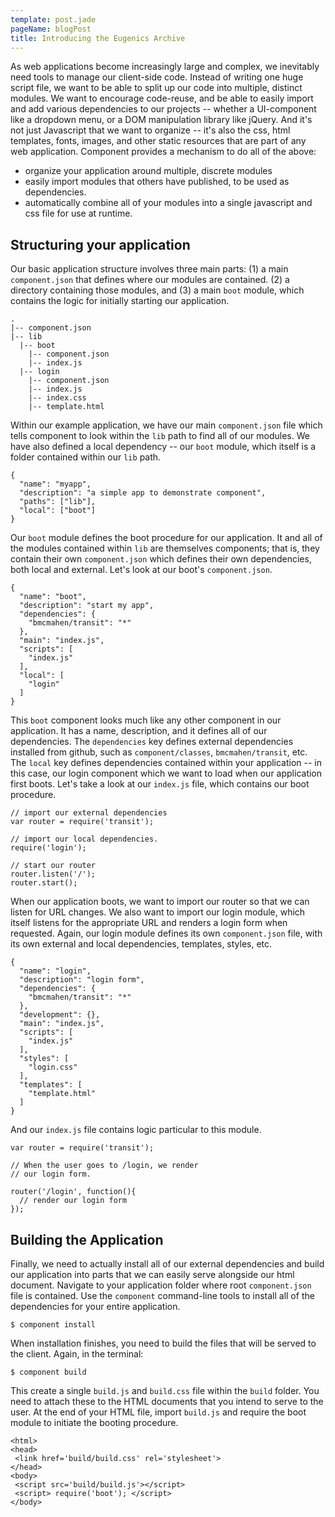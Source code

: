 ```yaml
---
template: post.jade
pageName: blogPost
title: Introducing the Eugenics Archive
---
```

As web applications become increasingly large and complex, we inevitably need tools to manage our client-side code. Instead of writing one huge script file, we want to be able to split up our code into multiple, distinct modules. We want to encourage code-reuse, and be able to easily import and add various dependencies to our projects -- whether a UI-component like a dropdown menu, or a DOM manipulation library like jQuery. And it's not just Javascript that we want to organize -- it's also the css, html templates, fonts, images, and other static resources that are part of any web application. Component provides a mechanism to do all of the above:

  - organize your application around multiple, discrete modules
  - easily import modules that others have published, to be used as dependencies.
  - automatically combine all of your modules into a single javascript and css file for use at runtime.

## Structuring your application

Our basic application structure involves three main parts: (1) a main `component.json` that defines where our modules are contained. (2) a directory containing those modules, and (3) a main `boot` module, which contains the logic for initially starting our application.

    .
    |-- component.json
    |-- lib
      |-- boot
        |-- component.json
        |-- index.js
      |-- login
        |-- component.json
        |-- index.js
        |-- index.css
        |-- template.html

Within our example application, we have our main `component.json` file which tells component to look within the `lib` path to find all of our modules. We have also defined a local dependency -- our `boot` module, which itself is a folder contained within our `lib` path.

    {
      "name": "myapp",
      "description": "a simple app to demonstrate component",
      "paths": ["lib"],
      "local": ["boot"]
    }

Our `boot` module defines the boot procedure for our application. It and all of the modules contained within `lib` are themselves components; that is, they contain their own `component.json` which defines their own dependencies, both local and external. Let's look at our boot's `component.json`.

    {
      "name": "boot",
      "description": "start my app",
      "dependencies": {
        "bmcmahen/transit": "*"
      },
      "main": "index.js",
      "scripts": [
        "index.js"
      ],
      "local": [
        "login"
      ]
    }

This `boot` component looks much like any other component in our application. It has a name, description, and it defines all of our dependencies. The `dependencies` key defines external dependencies installed from github, such as `component/classes`, `bmcmahen/transit`, etc. The `local` key defines dependencies contained within your application -- in this case, our login component which we want to load when our application first boots. Let's take a look at our `index.js` file, which contains our boot procedure.

    // import our external dependencies
    var router = require('transit');

    // import our local dependencies.
    require('login');

    // start our router
    router.listen('/');
    router.start();

When our application boots, we want to import our router so that we can listen for URL changes. We also want to import our login module, which itself listens for the appropriate URL and renders a login form when requested. Again, our login module defines its own `component.json` file, with its own external and local dependencies, templates, styles, etc.

    {
      "name": "login",
      "description": "login form",
      "dependencies": {
        "bmcmahen/transit": "*"
      },
      "development": {},
      "main": "index.js",
      "scripts": [
        "index.js"
      ],
      "styles": [
        "login.css"
      ],
      "templates": [
        "template.html"
      ]
    }

And our `index.js` file contains logic particular to this module.

    var router = require('transit');

    // When the user goes to /login, we render
    // our login form.

    router('/login', function(){
      // render our login form
    });

## Building the Application

Finally, we need to actually install all of our external dependencies and build our application into parts that we can easily serve alongside our html document. Navigate to your application folder where root `component.json` file is contained. Use the `component` command-line tools to install all of the dependencies for your entire application.

    $ component install

When installation finishes, you need to build the files that will be served to the client. Again, in the terminal:

    $ component build

This create a single `build.js` and `build.css` file within the `build` folder. You need to attach these to the HTML documents that you intend to serve to the user. At the end of your HTML file, import `build.js` and require the boot module to initiate the booting procedure.

    <html>
    <head>
     <link href='build/build.css' rel='stylesheet'>
    </head>
    <body>
     <script src='build/build.js'></script>
     <script> require('boot'); </script>
    </body>
